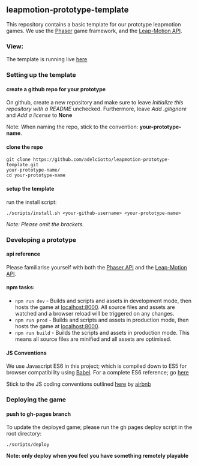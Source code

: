 ## leapmotion-prototype-template

This repository contains a basic template for our prototype leapmotion games. We use the [Phaser](http://phaser.io) game framework,
and the [Leap-Motion API](https://developer.leapmotion.com/documentation/javascript/devguide/Leap_Overview.html).

### View:

The template is running live [here](http://adelciotto.github.io/leapmotion-prototype-template/)

### Setting up the template

#### create a github repo for your prototype

On github, create a new repository and make sure to leave *Initialize this repository with a README* unchecked.
Furthermore, leave *Add .gitignore* and *Add a license* to **None**

Note: When naming the repo, stick to the convention: **your-prototype-name**.

#### clone the repo

```shell
git clone https://github.com/adelciotto/leapmotion-prototype-template.git
your-prototype-name/
cd your-prototype-name
```

#### setup the template

run the install script:

```shell
./scripts/install.sh <your-github-username> <your-prototype-name>
```
*Note: Please omit the brackets.*

### Developing a prototype

#### api reference

Please familiarise yourself with both the [Phaser API](http://phaser.io/docs) and the [Leap-Motion API](https://developer.leapmotion.com/documentation/javascript/devguide/Leap_Overview.html).

#### npm tasks:

* ```npm run dev``` - Builds and scripts and assets in development mode, then
hosts the game at [localhost:8000](http://localhost:8000). All source files and
assets are watched and a browser reload will be triggered on any changes.
* ```npm run prod``` - Builds and scripts and assets in production mode, then
hosts the game at [localhost:8000](http://localhost:8000).
* ```npm run build``` - Builds the scripts and assets in production mode.
This means all source files are minified and all assets are optimised.

#### JS Conventions

We use Javascript ES6 in this project; which is compiled down to ES5 for browser compatibility using [Babel](https://babeljs.io/).
For a complete ES6 reference; go [here](https://babeljs.io/docs/learn-es2015/)

Stick to the JS coding conventions outlined [here](https://github.com/airbnb/javascript) by [airbnb](https://github.com/airbnb)

### Deploying the game

#### push to gh-pages branch

To update the deployed game; please run the gh pages deploy script in the root directory:

```shell
./scripts/deploy
```

**Note: only deploy when you feel you have something remotely playable**
